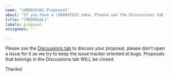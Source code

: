 ```yaml
---
name: "\U0001F4A1 Propsosal"
about: "If you have a \U0001F525 idea. Please use the Discussions tab for this!"
title: "[PROPOSAL]"
labels: proposal
assignees: ''

---
```


Please use the [Discussions tab](https://github.com/Maatwebsite/Laravel-Excel/discussions) to discuss your proposal, please don't open a issue for it as we try to keep the issue tracker oriented at bugs. Proposals that belongs in the Discussions tab WILL be closed.

Thanks!

